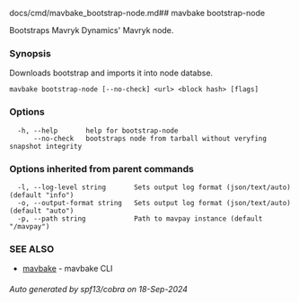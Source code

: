 docs/cmd/mavbake_bootstrap-node.md## mavbake bootstrap-node

Bootstraps Mavryk Dynamics' Mavryk node.

### Synopsis

Downloads bootstrap and imports it into node databse.

```
mavbake bootstrap-node [--no-check] <url> <block hash> [flags]
```

### Options

```
  -h, --help       help for bootstrap-node
      --no-check   bootstraps node from tarball without veryfing snapshot integrity
```

### Options inherited from parent commands

```
  -l, --log-level string       Sets output log format (json/text/auto) (default "info")
  -o, --output-format string   Sets output log format (json/text/auto) (default "auto")
  -p, --path string            Path to mavpay instance (default "/mavpay")
```

### SEE ALSO

* [mavbake](/mavbake/reference/cmd/mavbake)	 - mavbake CLI

###### Auto generated by spf13/cobra on 18-Sep-2024
